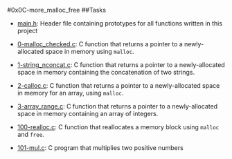 #0x0C-more_malloc_free
##Tasks
  * [main.h](./main.h): Header file containing prototypes for all functions written in this project

  * [0-malloc_checked.c](./0-malloc_checked.c): C function that returns a
  pointer to a newly-allocated space in memory using `malloc`.

  * [1-string_nconcat.c](./1-string_nconcat.c): C function that returns a pointer to a
  newly-allocated space in memory containing the concatenation of two strings.
  
  * [2-calloc.c](./2-calloc.c): C function that returns a pointer to a newly-allocated space
  in memory for an array, using `malloc`.
 
  * [3-array_range.c](./3-array_range.c): C function that returns a pointer to a
  newly-allocated space in memory containing an array of integers.
 
  * [100-realloc.c](./100-realloc.c): C function that reallocates a memory block using
  `malloc` and `free`.

  * [101-mul.c](./101-mul.c): C program that multiplies two positive numbers
